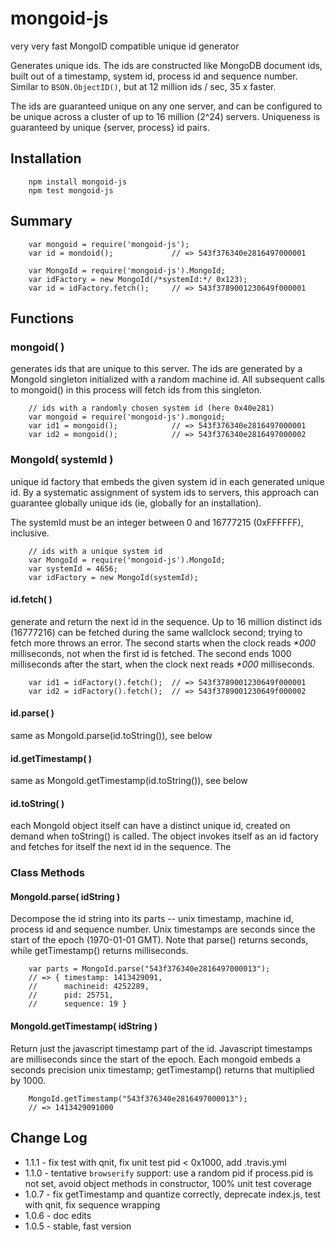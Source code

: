 mongoid-js
==========

very very fast MongoID compatible unique id generator

Generates unique ids.  The ids are constructed like MongoDB document ids,
built out of a timestamp, system id, process id and sequence number.  Similar
to `BSON.ObjectID()`, but at 12 million ids / sec, 35 x faster.

The ids are guaranteed unique on any one server, and can be configured
to be unique across a cluster of up to 16 million (2^24) servers.
Uniqueness is guaranteed by unique {server, process} id pairs.


## Installation

        npm install mongoid-js
        npm test mongoid-js


## Summary

        var mongoid = require('mongoid-js');
        var id = mondoid();             // => 543f376340e2816497000001

        var MongoId = require('mongoid-js').MongoId;
        var idFactory = new MongoId(/*systemId:*/ 0x123);
        var id = idFactory.fetch();     // => 543f3789001230649f000001


## Functions

### mongoid( )

generates ids that are unique to this server.  The ids are generated by a
MongoId singleton initialized with a random machine id.  All subsequent calls
to mongoid() in this process will fetch ids from this singleton.

        // ids with a randomly chosen system id (here 0x40e281)
        var mongoid = require('mongoid-js').mongoid;
        var id1 = mongoid();            // => 543f376340e2816497000001
        var id2 = mongoid();            // => 543f376340e2816497000002

### MongoId( systemId )

unique id factory that embeds the given system id in each generated unique id.
By a systematic assignment of system ids to servers, this approach can guarantee
globally unique ids (ie, globally for an installation).

The systemId must be an integer between 0 and 16777215 (0xFFFFFF), inclusive.

        // ids with a unique system id
        var MongoId = require('mongoid-js').MongoId;
        var systemId = 4656;
        var idFactory = new MongoId(systemId);

#### id.fetch( )

generate and return the next id in the sequence.  Up to 16 million distinct
ids (16777216) can be fetched during the same wallclock second; trying to
fetch more throws an error.  The second starts when the clock reads _*000_
milliseconds, not when the first id is fetched.  The second ends 1000
milliseconds after the start, when the clock next reads _*000_ milliseconds.

        var id1 = idFactory().fetch();  // => 543f3789001230649f000001
        var id2 = idFactory().fetch();  // => 543f3789001230649f000002

#### id.parse( )

same as MongoId.parse(id.toString()), see below

#### id.getTimestamp( )

same as MongoId.getTimestamp(id.toString()), see below

#### id.toString( )

each MongoId object itself can have a distinct unique id, created on demand
when toString() is called.  The object invokes itself as an id factory and
fetches for itself the next id in the sequence.  The

### Class Methods

#### MongoId.parse( idString )

Decompose the id string into its parts -- unix timestamp, machine id,
process id and sequence number.  Unix timestamps are seconds since the
start of the epoch (1970-01-01 GMT).  Note that parse() returns seconds,
while getTimestamp() returns milliseconds.

        var parts = MongoId.parse("543f376340e2816497000013");
        // => { timestamp: 1413429091,
        //      machineid: 4252289,
        //      pid: 25751,
        //      sequence: 19 }

#### MongoId.getTimestamp( idString )

Return just the javascript timestamp part of the id.  Javascript timestamps
are milliseconds since the start of the epoch.  Each mongoid embeds a seconds
precision unix timestamp; getTimestamp() returns that multiplied by 1000.

        MongoId.getTimestamp("543f376340e2816497000013");
        // => 1413429091000


Change Log
----------

- 1.1.1 - fix test with qnit, fix unit test pid < 0x1000, add .travis.yml
- 1.1.0 - tentative `browserify` support: use a random pid if process.pid is not set, avoid object methods in constructor, 100% unit test coverage
- 1.0.7 - fix getTimestamp and quantize correctly, deprecate index.js, test with qnit, fix sequence wrapping
- 1.0.6 - doc edits
- 1.0.5 - stable, fast version
